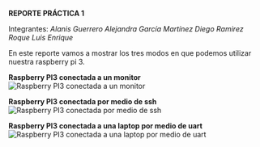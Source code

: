 **REPORTE PRÁCTICA 1**

Integrantes:
*Alanis Guerrero Alejandra*
*García Martínez Diego*
*Ramirez Roque Luis Enrique*

En este reporte vamos a mostrar los tres modos en que podemos utilizar nuestra raspberry pi 3.

**Raspberry PI3 conectada a un monitor**
![Raspberry PI3 conectada a un monitor](/monitor.png)

**Raspberry PI3 conectada por medio de ssh**
![Raspberry PI3 conectada por medio de ssh](/ssh.png)


**Raspberry PI3 conectada a una laptop por medio de uart**
![Raspberry PI3 conectada a una laptop por medio de uart](/uart.png)
